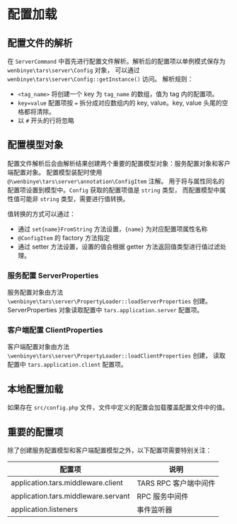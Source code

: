 # 配置加载

## 配置文件的解析

在 `ServerCommand` 中首先进行配置文件解析。解析后的配置项以单例模式保存为 `wenbinye\tars\server\Config` 对象，
可以通过 `wenbinye\tars\server\Config::getInstance()` 访问。
解析规则：
- `<tag_name>` 将创建一个 key 为 `tag_name` 的数组，值为 tag 内的配置项。
- `key=value` 配置项按 `=` 拆分成对应数组内的 key, value。key, value 头尾的空格都将清除。
- 以 `#` 开头的行将忽略

## 配置模型对象

配置文件解析后会由解析结果创建两个重要的配置模型对象：服务配置对象和客户端配置对象。
配置模型装配时使用 `@\wenbinye\tars\server\annotation\ConfigItem` 注解。
用于将与属性同名的配置项设置到模型中。`Config` 获取的配置项值是 `string` 类型，
而配置模型中属性值可能非 `string` 类型，需要进行值转换。

值转换的方式可以通过：

- 通过 `set{name}FromString` 方法设置，`{name}` 为对应配置项属性名称
- `@ConfigItem` 的 factory 方法指定
- 通过 setter 方法设置，设置的值会根据 getter 方法返回值类型进行值过滤处理。

### 服务配置 ServerProperties

服务配置对象由方法 `\wenbinye\tars\server\PropertyLoader::loadServerProperties` 创建。
ServerProperties 对象读取配置中 `tars.application.server` 配置项。

### 客户端配置 ClientProperties

客户端配置对象由方法 `\wenbinye\tars\server\PropertyLoader::loadClientProperties` 创建，
读取配置中 `tars.application.client` 配置项。

## 本地配置加载

如果存在 `src/config.php` 文件，文件中定义的配置会加载覆盖配置文件中的值。

## 重要的配置项

除了创建服务配置模型和客户端配置模型之外，以下配置项需要特别关注：

| 配置项                         | 说明                  |
|--------------------------------|-----------------------|
| application.tars.middleware.client  | TARS RPC 客户端中间件 |
| application.tars.middleware.servant | RPC 服务中间件        |
| application.listeners          | 事件监听器            |
